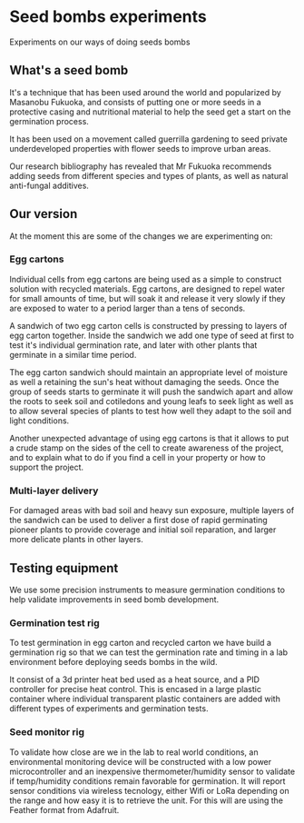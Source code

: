 # Seed bombs experiments
Experiments on our ways of doing seeds bombs

## What's a seed bomb

It's a technique that has been used around the world and popularized by Masanobu Fukuoka, and consists of putting one or more seeds in a protective casing and nutritional material to help the seed get a start on the germination process.

It has been used on a movement called guerrilla gardening to seed private underdeveloped properties  with flower seeds to improve urban areas.

Our research bibliography has revealed that Mr Fukuoka recommends adding seeds from different species and types of plants, as well as natural anti-fungal additives.

## Our version

At the moment this are some of the changes we are experimenting on:

### Egg cartons

Individual cells from egg cartons are being used as a simple to construct solution with recycled materials. Egg cartons, are designed to repel water for small amounts of time, but will soak it and release it very slowly if they are exposed to water to a period larger than a tens of seconds.

A sandwich of two egg carton cells is constructed by pressing to layers of egg carton together. Inside the sandwich we add one type of seed at first to test it's individual germination rate, and later with other plants that germinate in a similar time period.

The egg carton sandwich should maintain an appropriate level of moisture as well a retaining the sun's heat without damaging the seeds. Once the group of seeds starts to germinate it will push the sandwich apart and allow the roots to seek soil and cotiledons and young leafs to seek light as well as to allow several species of plants to test how well they adapt to the soil and light conditions.

Another unexpected advantage of using egg cartons is that it allows to put a crude stamp on the sides of the cell to create awareness of the project, and to explain what to do if you find a cell in your property or how to support the project.

### Multi-layer delivery

For damaged areas with bad soil and heavy sun exposure, multiple layers of the sandwich can be used to deliver a first dose of rapid germinating pioneer plants to provide coverage and initial soil reparation, and larger more delicate plants in other layers.

## Testing equipment

We use some precision instruments to measure germination conditions to help validate improvements in seed bomb development.

### Germination test rig

To test germination in egg carton and recycled carton we have build a germination rig so that we can test the germination rate and timing in a lab environment before deploying seeds bombs in the wild.

It consist of a 3d printer heat bed used as a heat source, and a PID controller for precise heat control. This is encased in a large plastic container where individual transparent plastic containers are added with different types of experiments and germination tests.

### Seed monitor rig

To validate how close are we in the lab to real world conditions, an environmental monitoring device will be constructed with a low power microcontroller and an inexpensive thermometer/humidity sensor to validate if temp/humidity conditions remain favorable for germination. It will report sensor conditions via wireless tecnology, either Wifi or LoRa depending on the range and how easy it is to retrieve the unit. For this will are using the Feather format from Adafruit.
